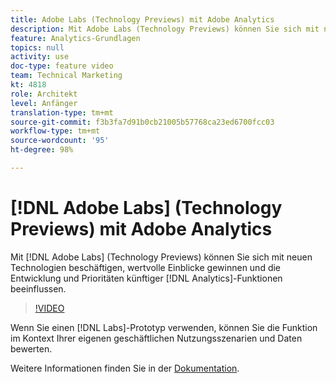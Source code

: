 ```yaml
---
title: Adobe Labs (Technology Previews) mit Adobe Analytics
description: Mit Adobe Labs (Technology Previews) können Sie sich mit neuen Technologien beschäftigen, wertvolle Einblicke gewinnen und die Entwicklung und Prioritäten künftiger Analytics-Funktionen beeinflussen.
feature: Analytics-Grundlagen
topics: null
activity: use
doc-type: feature video
team: Technical Marketing
kt: 4818
role: Architekt
level: Anfänger
translation-type: tm+mt
source-git-commit: f3b3fa7d91b0cb21005b57768ca23ed6700fcc03
workflow-type: tm+mt
source-wordcount: '95'
ht-degree: 98%

---
```



# [!DNL Adobe Labs] (Technology Previews) mit Adobe Analytics

Mit [!DNL Adobe Labs] (Technology Previews) können Sie sich mit neuen Technologien beschäftigen, wertvolle Einblicke gewinnen und die Entwicklung und Prioritäten künftiger [!DNL Analytics]-Funktionen beeinflussen.

>[!VIDEO](https://video.tv.adobe.com/v/32841/?quality=12)

Wenn Sie einen [!DNL Labs]-Prototyp verwenden, können Sie die Funktion im Kontext Ihrer eigenen geschäftlichen Nutzungsszenarien und Daten bewerten.

Weitere Informationen finden Sie in der [Dokumentation](https://docs.adobe.com/content/help/de-DE/analytics/analyze/tech-previews/overview.html).
